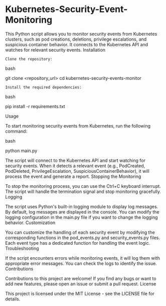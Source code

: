 # Kubernetes-Security-Event-Monitoring


This Python script allows you to monitor security events from Kubernetes clusters, such as pod creations, deletions, privilege escalations, and suspicious container behavior. It connects to the Kubernetes API and watches for relevant security events.
Installation

    Clone the repository:

bash

git clone <repository_url>
cd kubernetes-security-events-monitor

    Install the required dependencies:

bash

pip install -r requirements.txt

Usage

To start monitoring security events from Kubernetes, run the following command:

bash

python main.py

The script will connect to the Kubernetes API and start watching for security events. When it detects a relevant event (e.g., PodCreated, PodDeleted, PrivilegeEscalation, SuspiciousContainerBehavior), it will process the event and generate a report.
Stopping the Monitoring

To stop the monitoring process, you can use the Ctrl+C keyboard interrupt. The script will handle the termination signal and stop monitoring gracefully.
Logging

The script uses Python's built-in logging module to display log messages. By default, log messages are displayed in the console. You can modify the logging configuration in the main.py file if you want to change the logging behavior.
Customization

You can customize the handling of each security event by modifying the corresponding functions in the pod_events.py and security_events.py files. Each event type has a dedicated function for handling the event logic.
Troubleshooting

If the script encounters errors while monitoring events, it will log them with appropriate error messages. You can check the logs to identify the issue.
Contributions

Contributions to this project are welcome! If you find any bugs or want to add new features, please open an issue or submit a pull request.
License

This project is licensed under the MIT License - see the LICENSE file for details.
